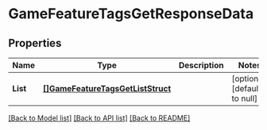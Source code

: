 # GameFeatureTagsGetResponseData

## Properties
Name | Type | Description | Notes
------------ | ------------- | ------------- | -------------
**List** | [**[]GameFeatureTagsGetListStruct**](GameFeatureTagsGetListStruct.md) |  | [optional] [default to null]

[[Back to Model list]](../README.md#documentation-for-models) [[Back to API list]](../README.md#documentation-for-api-endpoints) [[Back to README]](../README.md)


